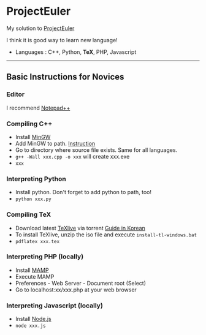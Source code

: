 # ProjectEuler

My solution to [ProjectEuler](https://projecteuler.net/)

I think it is good way to learn new language!

- Languages : C++, Python, **TeX**, PHP, Javascript

----------

## Basic Instructions for Novices

### Editor

I recommend [Notepad++](https://notepad-plus-plus.org)

### Compiling C++

* Install [MinGW](http://mingw.org/)
* Add MinGW to path. [Instruction](https://kr.mathworks.com/matlabcentral/answers/94933-how-do-i-set-my-system-path-under-windows?requestedDomain=www.mathworks.com)
* Go to directory where source file exists. Same for all languages.
* `g++ -Wall xxx.cpp -o xxx` will create xxx.exe
* `xxx`

### Interpreting Python

* Install python. Don't forget to add python to path, too!
* `python xxx.py`

### Compiling TeX

* Download latest [TeXlive](https://www.tug.org/texlive/acquire-iso.html) via torrent [Guide in Korean](https://github.com/gshslatexintro/An-Introduction-to-LaTeX/blob/master/Installation.md)
* To install TeXlive, unzip the iso file and execute `install-tl-windows.bat`
* `pdflatex xxx.tex`

### Interpreting PHP (locally)

* Install [MAMP](https://www.mamp.info)
* Execute MAMP
* Preferences - Web Server - Document root (Select)
* Go to localhost:xx/xxx.php at your web browser

### Interpreting Javascript (locally)

* Install [Node.js](https://nodejs.org)
* `node xxx.js`